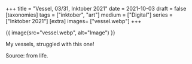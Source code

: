 +++
title = "Vessel, 03/31, Inktober 2021"
date = 2021-10-03
draft =  false
[taxonomies]
tags = ["inktober", "art"]
medium = ["Digital"]
series = ["Inktober 2021"]
[extra]
images= ["vessel.webp"]
+++

{{ image(src="vessel.webp", alt="Image") }}

My vessels, struggled with this one!

Source: from life.
